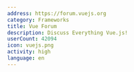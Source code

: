 ```yaml
---
address: https://forum.vuejs.org
category: Frameworks
title: Vue Forum
description: Discuss Everything Vue.js!
userCount: 42094
icon: vuejs.png
activity: high
language: en
---
```

